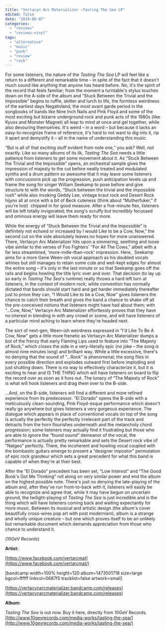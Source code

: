 ```yaml
---
title: "Vertacyn Arc Materializer –Tasting The Sea LP"
edited: false
date: "2019-08-07"
categories:
  - "reviews"
  - "reviews-vinyl"
tags:
  - "alternative"
  - "music"
  - "punk"
  - "review"
  - "rock"
---
```


For some listeners, the nature of the _Tasting The Sea_ LP will feel like a return to a different and remarkable time – in spite of the fact that it doesn't much sound like anything that anyone has heard before. No, it's the spirit of the record that feels familiar; from the moment a turntable's stylus touches down on the A-side of the album and “Stuck Between the Trivial and the Impossible” begins to ruffle, skitter and lurch to life, the formless weirdness of the earliest days Negativland, the most avant garde period in the songbooks of bands like Nine Inch Nails and Pink Floyd and some of the most exciting but bizarre underground rock and punk acts of the 1980s (like Kyuss and Monster Magnet) all leap to mind at once and gel together, while also devouring themselves. It's weird – in a word – but because it lacks an easy-to-recognize frame of reference, it's hard to not want to dig into it, rip it apart and demystify it – all in the name of understanding this music.

“But is all of that exciting stuff evident from note one,” you ask? Well, not exactly. Like so many albums of its ilk, _Tasting The Sea_ needs a little patience from listeners to get some movement about it. As “Stuck Between the Trivial and the Impossible” opens, an orchestral sample gives the impression of majesty to the cut before neatly treated and modulated synths and a drum pattern so awesome that it may leave some listeners with concussions pick up the progression, push anticipation levels up and frame the song for singer William Seekamp to pose before and give structure to with the words, “Stuck between the trivial and the impossible rush” while also invoking Geddy Lee, vintage kraut rock and Desert Rock hijynx all at once with a bit of Beck cuteness (think about “Mutherfuker,” if you're lost)  chipped in for good measure. After a five-minute flex, listeners will be left totally invigorated; the song's scruffy but incredibly focussed and ominous energy will leave them ready for more.

While the energy of “Stuck Between the Trivial and the Impossible” is definitely not echoed or increased by I would Like to be a Cow, Now,” the second cut on the side absolutely leaves no hopes for more unanswered. There, Vertacyn Arc Materializer hits upon a simmering, seething and loose vibe similar to the verses of Foo Fighters' “For All The Cows,” albeit with a far less streamlined, 'more-indie-than-rock' impression. Here,  Seekamp aims for a more Gene Ween-ish vocal approach as his doubled vocals whines but still manages to retain some cute and well-kept edges for almost the entire song – it's only in the last minute or so that Seekamp goes off the rails and begins howling the title lyric over and over. That decision (to lay up so early in _Tasting The Sea_'s runtime) really throws a hard left turn at listeners, in the context of modern rock; while convention has normally dictated that bands should start hard and get harder immediately thereafter just to prove they can, “I Would Like to be a Cow, Now” gives listeners the chance to catch their breath and gives the band a chance to shake off all the pre-conceived notions that listeners might have had about them; with “...Cow, Now,” Vertacyn Arc Materializer effortlessly proves that they have no interest in blending in with any crowd or scene, and will have listeners of a particular mind aching to learn where they're headed next.

The sort of next-gen, Ween-ish weirdness expressed in “I'd Like To Be A Cow, Now” gets a little more frenetic as Vertacyn Arc Materializer dumps a bot of the frenzy that early Flaming Lips used to feature into “The Majesty of Rock,” which closes the side in a very-literally epic (no joke – the song is almost nine minutes long) and brilliant way. While a little excessive, there's no denying that the sound of “...Rock” is phenomenal; the song flies in every possible direction and explodes outward first before imploding and just shutting down. There is no way to effectively characterize it, but it is exciting to hear and IS THE THING which will have listeners on board to flip the record over as soon as it funs out. The lunacy of “The Majesty of Rock” is what will hook listeners and drag them over to the B-side.

...And, on the B-side, listeners will find a different and more refined experience from its predecessor. “El Dorado” opens the B-side with a meticulously clean-sounding, Pink Floyd-esque performance which doesn't really go anywhere but gives listeners a very gorgeous experience. The dialogue which appears in place of conventional vocals on top of the song is actually the perfectly the perfectly irrelevant part of the track and detracts from the horn flourishes underneath and the melancholy chord progression; some listeners may actually find it frustrating but those who are able to ignore the “found sound” demeanor of the vocal, the performance is actually pretty remarkable and sets the Desert rock vibe of “Natgeo” perfectly. There, the incoherent and howling vocal coupled with the bombastic guitars emerge to present a “designer impostor” permutation of epic rock grandeur which sets a great precedent for what this band is capable of when they're at their best.

After the “El Dorado” precedent has been set, “Low Interest” and “The Good Book's Got Me Thinking” roll along on very similar power and end the album on the highest possible note. There's just no denying the late-playing of the album and, after they've run front-to-back with it, listeners will easily be able to recognize and agree that, while it may have begun on uncertain ground, the twilight-playing of _Tasting The Sea_ is just incredible and is the thing which will have listeners coming back and waiting expectantly for more music. Between its musical and artistic design (the album's cover beautifully cross-wires pop art with post modernism), album is a strange and wholly unique creature – but one which proves itself to be an unlikely but remarkable document which demands appreciation from those who chance to understand it. 

(_10GeV Records_)

**Artist:**

[https://www.facebook.com/vertarcmat](https://www.facebook.com/vertarcmat/)

\[bandcamp width=100% height=120 album=1473501718 size=large bgcol=ffffff linkcol=0687f5 tracklist=false artwork=small\]

[https://vertacynarcmaterializer.bandcamp.com/releases](https://vertacynarcmaterializer.bandcamp.com/releases)

**Album:**

_Tasting The Sea_ is out now. Buy it here, directly from 10GeV Records. [http://www.10gevrecords.com/media-works/tasting-the-sea/](http://www.10gevrecords.com/media-works/tasting-the-sea/)
